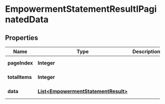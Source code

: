 

# EmpowermentStatementResultIPaginatedData


## Properties

| Name | Type | Description | Notes |
|------------ | ------------- | ------------- | -------------|
|**pageIndex** | **Integer** |  |  [optional] [readonly] |
|**totalItems** | **Integer** |  |  [optional] [readonly] |
|**data** | [**List&lt;EmpowermentStatementResult&gt;**](EmpowermentStatementResult.md) |  |  [optional] [readonly] |



